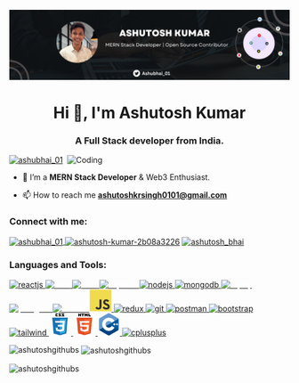 ![logo](https://github.com/ashutoshgithubs/ashutoshgithubs/blob/main/banner2.png)
<h1 align="center">Hi 👋, I'm Ashutosh Kumar</h1>
<link rel="stylesheet" href="https://cdn.jsdelivr.net/gh/devicons/devicon@latest/devicon.min.css">

<h3 align="center">A Full Stack developer from India.</h3>
<img align="right" alt="Coding" width="400" src="https://mir-s3-cdn-cf.behance.net/project_modules/max_1200/06f21a161921919.63cd7887d0a70.gif">


<p align="left"> <a href="https://twitter.com/ashubhai_01" target="blank"><img src="https://img.shields.io/twitter/follow/ashubhai_01?logo=twitter&style=for-the-badge" alt="ashubhai_01" /></a> </p>

- 🌱 I’m a **MERN Stack Developer** & Web3 Enthusiast.

- 📫 How to reach me **ashutoshkrsingh0101@gmail.com**

<h3 align="left">Connect with me:</h3> 


          
<p align="left">
<a href="https://twitter.com/ashubhai_01" target="blank">
<img align="center" src="https://skillicons.dev/icons?i=twitter&theme=light" alt="ashubhai_01" height="30" width="40" />



</a>
<a href="https://linkedin.com/in/ashutosh-kumar-2b08a3226" target="blank"><img align="center" src="https://raw.githubusercontent.com/rahuldkjain/github-profile-readme-generator/master/src/images/icons/Social/linked-in-alt.svg" alt="ashutosh-kumar-2b08a3226" height="30" width="40" /></a>
<!-- <a href="https://instagram.com/singhashu940" target="blank"><img align="center" src="https://raw.githubusercontent.com/rahuldkjain/github-profile-readme-generator/master/src/images/icons/Social/instagram.svg" alt="singhashu942" height="30" width="40" /></a> -->
<a href="https://www.leetcode.com/ashutosh_bhai" target="blank"><img align="center" src="https://raw.githubusercontent.com/rahuldkjain/github-profile-readme-generator/master/src/images/icons/Social/leet-code.svg" alt="ashutosh_bhai" height="30" width="40" /></a>
</p>

<h3 align="left">Languages and Tools:</h3>
<p align="left">  <a href="https://react.dev/" target="_blank" rel="noreferrer"> <img src="https://cdn.jsdelivr.net/gh/devicons/devicon@latest/icons/react/react-original.svg" alt="reactjs" width="40" height="40"/> </a><a href="https://nextjs.org/" target="_blank" rel="noreferrer"> <img src="https://skillicons.dev/icons?i=next&theme=light" alt="next" width="40" height="40" style="color:white"/> </a>  <a href="https://nestjs.com/" target="_blank" rel="noreferrer"> <img src="https://skillicons.dev/icons?i=nest&theme=light" alt="nest" width="40" height="40" style="color:white"/> </a>
          <a href="https://devdocs.io/express/" target="_blank" rel="noreferrer">
<img src="https://skillicons.dev/icons?i=express&theme=light" alt="express" width="40" height="40" style="color:white"/> </a> <a href="https://devdocs.io/express/" target="_blank" rel="noreferrer"> 
<img src="https://skillicons.dev/icons?i=nodejs&theme=light" alt="nodejs" width="40" height="40"/> </a> <a href="https://www.mongodb.com/docs/" target="_blank" rel="noreferrer"> <img src="https://skillicons.dev/icons?i=mongodb&theme=light" alt="mongodb" width="40" height="40"/> </a>
          <a href="https://dev.mysql.com/doc/" target="_blank" rel="noreferrer"> <img src="https://skillicons.dev/icons?i=mysql&theme=light" alt="mysql" width="40" height="40" style="color:white"/></a> <a href="https://www.postgresql.org/docs/" target="_blank" rel="noreferrer"> <img src="https://skillicons.dev/icons?i=postgres&theme=light" alt="postgres" width="40" height="40" style="color:white"/> </a>
          </a> <a href="https://www.docker.com/" target="_blank" rel="noreferrer"> <img src="https://skillicons.dev/icons?i=docker&theme=light" alt="docker" width="40" height="40" style="color:white"/> </a>
          <a href="https://developer.mozilla.org/en-US/docs/Web/JavaScript" target="_blank" rel="noreferrer"> <img src="https://raw.githubusercontent.com/devicons/devicon/master/icons/javascript/javascript-original.svg" alt="javascript" width="40" height="40"/> </a> <a href="https://devdocs.io/redux/" target="_blank" rel="noreferrer"> <img src="https://skillicons.dev/icons?i=redux&theme=light" alt="redux" width="40" height="40"/> </a> <a href="https://git-scm.com/docs" target="_blank" rel="noreferrer"> <img src="https://cdn.jsdelivr.net/gh/devicons/devicon@latest/icons/git/git-original.svg" alt="git" width="40" height="40"/> </a>
<a href="https://learning.postman.com/" target="_blank" rel="noreferrer"> 
<img src="https://skillicons.dev/icons?i=postman&theme=light" alt="postman" width="40" height="40" style="color:white:/> </a>
<a href="https://getbootstrap.com" target="_blank" rel="noreferrer"> 
<img src="https://skillicons.dev/icons?i=bootstrap&theme=light" alt="bootstrap" width="40" height="40" style="color:white:/> </a> <a href="https://tailwindcss.com/" target="_blank" rel="noreferrer"> <img src="https://www.vectorlogo.zone/logos/tailwindcss/tailwindcss-icon.svg" alt="tailwind" width="40" height="40"/> </a><a href="https://www.w3schools.com/css/" target="_blank" rel="noreferrer"> <img src="https://raw.githubusercontent.com/devicons/devicon/master/icons/css3/css3-original-wordmark.svg" alt="css3" width="40" height="40"/> </a> <a href="https://www.w3.org/html/" target="_blank" rel="noreferrer"> <img src="https://raw.githubusercontent.com/devicons/devicon/master/icons/html5/html5-original-wordmark.svg" alt="html5" width="40" height="40"/> </a>
 <a href="https://www.w3schools.com/cpp/" target="_blank" rel="noreferrer"> <img src="https://raw.githubusercontent.com/devicons/devicon/master/icons/cplusplus/cplusplus-original.svg" alt="cplusplus" width="40" height="40"/> </a> 
 <a href="https://devdocs.io/c/" target="_blank" rel="noreferrer"> <img src="https://skillicons.dev/icons?i=c&theme=light" alt="cplusplus" width="40" height="40"/> </a> 
</p>

<p><img align="left" src="https://github-readme-stats.vercel.app/api/top-langs?username=ashutoshgithubs&show_icons=true&locale=en&layout=compact" alt="ashutoshgithubs" /></p>

<p>&nbsp;<img align="center" src="https://github-readme-stats.vercel.app/api?username=ashutoshgithubs&show_icons=true&locale=en" alt="ashutoshgithubs" /></p>

<p><img align="center" src="https://github-readme-streak-stats.herokuapp.com/?user=ashutoshgithubs&" alt="ashutoshgithubs" /></p>

